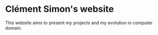 # Clément Simon's website
This website aims to present my projects and my evolution in computer domain.
